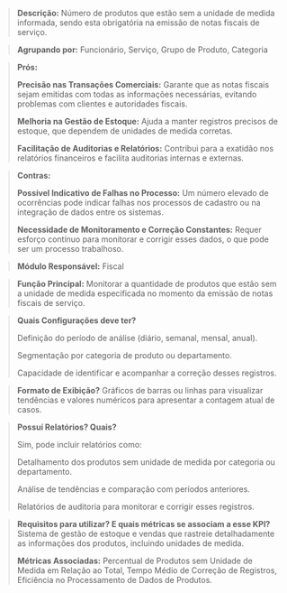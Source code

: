 > **Descrição:** Número de produtos que estão sem a unidade de medida informada,  sendo esta obrigatória na emissão de notas fiscais de serviço.

> **Agrupando por:** Funcionário, Serviço, Grupo de Produto, Categoria

> **Prós:**
> 
> 
> **Precisão nas Transações Comerciais:** Garante que as notas fiscais sejam emitidas com todas as informações necessárias, evitando problemas com clientes e autoridades fiscais.
> 
> **Melhoria na Gestão de Estoque:** Ajuda a manter registros precisos de estoque, que dependem de unidades de medida corretas.
> 
> **Facilitação de Auditorias e Relatórios:** Contribui para a exatidão nos relatórios financeiros e facilita auditorias internas e externas.
> 

> **Contras:**
> 
> 
> **Possível Indicativo de Falhas no Processo:** Um número elevado de ocorrências pode indicar falhas nos processos de cadastro ou na integração de dados entre os sistemas.
> 
> **Necessidade de Monitoramento e Correção Constantes:** Requer esforço contínuo para monitorar e corrigir esses dados, o que pode ser um processo trabalhoso.
> 

> **Módulo Responsável:**
Fiscal
> 

> **Função Principal:**
Monitorar a quantidade de produtos que estão sem a unidade de medida especificada no momento da emissão de notas fiscais de serviço.
> 

> **Quais Configurações deve ter?**
> 
> 
> Definição do período de análise (diário, semanal, mensal, anual).
> 
> Segmentação por categoria de produto ou departamento.
> 
> Capacidade de identificar e acompanhar a correção desses registros.
> 

> **Formato de Exibição?**
Gráficos de barras ou linhas para visualizar tendências e valores numéricos para apresentar a contagem atual de casos.
> 

> **Possuí Relatórios? Quais?**
> 
> 
> Sim, pode incluir relatórios como:
> 
> Detalhamento dos produtos sem unidade de medida por categoria ou departamento.
> 
> Análise de tendências e comparação com períodos anteriores.
> 
> Relatórios de auditoria para monitorar e corrigir esses registros.
> 

> **Requisitos para utilizar? E quais métricas se associam a esse KPI?**
> Sistema de gestão de estoque e vendas que rastreie detalhadamente as informações dos produtos, incluindo unidades de medida.
> 
> 
> **Métricas Associadas:** 
> Percentual de Produtos sem Unidade de Medida em Relação ao Total, Tempo Médio de Correção de Registros, Eficiência no Processamento de Dados de Produtos.
>
